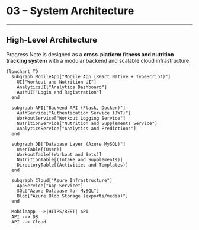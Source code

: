 # 03 – System Architecture

---

## High-Level Architecture

Progress Note is designed as a **cross-platform fitness and nutrition tracking system** with a modular backend and scalable cloud infrastructure.  

```mermaid
flowchart TD
  subgraph MobileApp["Mobile App (React Native + TypeScript)"]
    UI["Workout and Nutrition UI"]
    AnalyticsUI["Analytics Dashboard"]
    AuthUI["Login and Registration"]
  end

  subgraph API["Backend API (Flask, Docker)"]
    AuthService["Authentication Service (JWT)"]
    WorkoutService["Workout Logging Service"]
    NutritionService["Nutrition and Supplements Service"]
    AnalyticsService["Analytics and Predictions"]
  end

  subgraph DB["Database Layer (Azure MySQL)"]
    UserTable[(User)]
    WorkoutTable[(Workout and Sets)]
    NutritionTable[(Intake and Supplements)]
    DirectoryTable[(Activities and Templates)]
  end

  subgraph Cloud["Azure Infrastructure"]
    AppService["App Service"]
    SQL["Azure Database for MySQL"]
    Blob["Azure Blob Storage (exports/media)"]
  end

  MobileApp -->|HTTPS/REST| API
  API --> DB
  API --> Cloud

